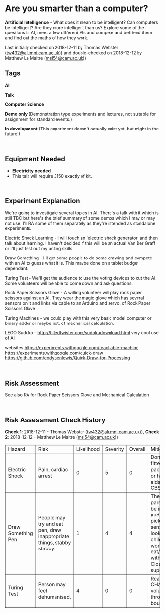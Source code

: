 # Are you smarter than a computer?

**Artificial Intelligence** - What does it mean to be intelligent? Can computers be intelligent? Are they more intelligent than us?
Explore some of the questions in AI, meet a few different AIs and compete and befriend them and find out the maths of how they work.

Last initially checked on 2018-12-11 by Thomas Webster (tw432@alumni.cam.ac.uk)) and double-checked on 2018-12-12 by Matthew Le Maitre (msl54@cam.ac.uk))

## Tags
<!--- Start Tags (DO NOT REMOVE THIS COMMENT) --->

**AI**

**Talk**

**Computer Science**

**Demo only** (Demonstration type experiments and lectures, not suitable for assignment for standard events.)

**In development** (This experiment doesn't actually exist yet, but might in the future!)
<!--- End Tags (DO NOT REMOVE THIS COMMENT) --->

<br/>

## Equipment Needed 
- **Electricity needed**
- This talk will require £150 exactly of kit.

<br/>

## Experiment Explanation 

We're going to investigate several topics in AI. There's a talk with it which is still TBC but here's the brief summary of some demos which I may or may not use. I'll RA some of them separately as they're intended as standalone experiments. 

Electric Shock Learning - I will touch an 'electric shock generator' and then talk about learning. I haven't decided if this will be an actual Van Der Graff or I'll just test out my acting skills.

Draw Something - I'll get some people to do some drawing and compete with an AI to guess what it is. This maybe done on a tablet budget dependant.

Turing Test - We'll get the audience to use the voting devices to out the AI. Some volunteers will be able to come down and ask questions.

Rock Paper Scissors Glove - A willing volunteer will play rock paper scissors against an AI. They wear the magic glove which has several sensors on it and links via cable to an Arduino and servo. cf Rock Paper Scissors Glove

Turing Machines - we could play with this very basic model computer or binary adder or maybe not. cf mechanical calculation.

LEGO Suduko - http://tiltedtwister.com/sudokudownload.html very cool use of AI

websites
https://experiments.withgoogle.com/teachable-machine
https://experiments.withgoogle.com/quick-draw
https://github.com/codybenlewis/Quick-Draw-for-Processing



<br/>

## Risk Assessment

<table border=1>
<tr><td>Hazard</td>
<td>Risk</td>
<td>Likelihood</td>
<td>Severity</td>
<td>Overall</td>
<td>Mitigation</td>
<td>Likelihood</td>
<td>Severity</td>
<td>Overall</td>
</td></tr>
<tr><td>Electric Shock</td><td>
Pain, cardiac arrest
</td><td>
0
</td><td>
5
</td><td>
0
</td><td>
Don't get fitted with a pacemaker or hearing aids before CBS.
</td><td>
0
</td><td>
5
</td><td>
0
</td></tr>
<tr><td>Draw Something Pen</td><td>
People may try and eat pen, draw inappropriate things, stabby stabby.
</td><td>
1
</td><td>
4
</td><td>
4
</td><td>
There parents will be in audience, pick sensible looking child who won't eat/stabby with pen. Close supervision.
</td><td>
1
</td><td>
3
</td><td>
3
</td></tr>
<tr><td>Turing Test</td><td>
Person may feel dehumanised.
</td><td>
4
</td><td>
0
</td><td>
0
</td><td>
Reasure CHaOS volunteer through bounce
</td><td>
5
</td><td>
0
</td><td>
0
</td></tr>

See also RA for Rock Paper Scissors Glove and Mechanical Calculation

<br/>

## Risk Assessment Check History 

**Check 1**: 2018-12-11 - Thomas Webster (tw432@alumni.cam.ac.uk)), **Check 2**: 2018-12-12 - Matthew Le Maitre (msl54@cam.ac.uk))